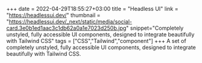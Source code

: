 +++
date = 2022-04-29T18:55:27+03:00
title = "Headless UI"
link = "https://headlessui.dev/"
thumbnail = "https://headlessui.dev/_next/static/media/social-card.3e0b1ed1aac3c1db62a0a1e7023d250b.jpg"
snippet="Completely unstyled, fully accessible UI components, designed to integrate beautifully with Tailwind CSS"
tags = ["CSS","Tailwind","component"]
+++
A set of completely unstyled, fully accessible UI components, designed to integrate beautifully with Tailwind CSS. 
